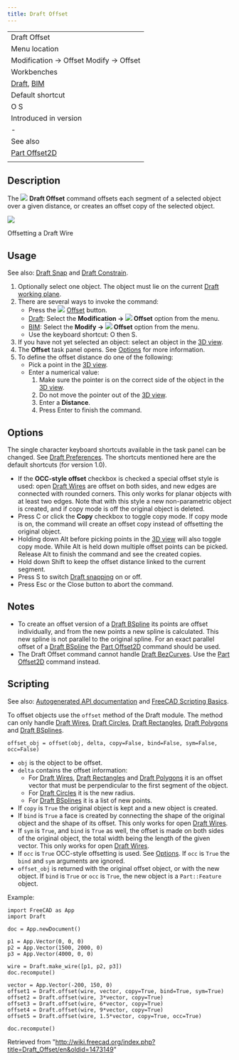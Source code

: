 ```yaml
---
title: Draft Offset
---
```


|                                                                                    |
| ---------------------------------------------------------------------------------- |
| Draft Offset                                                                       |
| Menu location                                                                      |
| Modification → Offset Modify → Offset                                              |
| Workbenches                                                                        |
| [Draft](/Draft_Workbench "Draft Workbench"), [BIM](/BIM_Workbench "BIM Workbench") |
| Default shortcut                                                                   |
| O S                                                                                |
| Introduced in version                                                              |
| -                                                                                  |
| See also                                                                           |
| [Part Offset2D](/Part_Offset2D "Part Offset2D")                                    |
|                                                                                    |

## Description

The ![](/images/Draft_Offset.svg) **Draft Offset** command offsets each segment of a selected object over a given distance, or creates an offset copy of the selected object.

![](/images/Draft_Offset_example.jpg)

Offsetting a Draft Wire

## Usage

See also: [Draft Snap](/Draft_Snap "Draft Snap") and [Draft Constrain](/Draft_Constrain "Draft Constrain").

1. Optionally select one object. The object must lie on the current [Draft working plane](/Draft_SelectPlane "Draft SelectPlane").
2. There are several ways to invoke the command:
   - Press the ![](/images/Draft_Offset.svg) [Offset](/Draft_Offset "Draft Offset") button.
   - [Draft](/Draft_Workbench "Draft Workbench"): Select the **Modification → ![](/images/Draft_Offset.svg) Offset** option from the menu.
   - [BIM](/BIM_Workbench "BIM Workbench"): Select the **Modify → ![](/images/Draft_Offset.svg) Offset** option from the menu.
   - Use the keyboard shortcut: O then S.
3. If you have not yet selected an object: select an object in the [3D view](/3D_view "3D view").
4. The **Offset** task panel opens. See [Options](#Options) for more information.
5. To define the offset distance do one of the following:
   - Pick a point in the [3D view](/3D_view "3D view").
   - Enter a numerical value:
     1. Make sure the pointer is on the correct side of the object in the [3D view](/3D_view "3D view").
     2. Do not move the pointer out of the [3D view](/3D_view "3D view").
     3. Enter a **Distance**.
     4. Press Enter to finish the command.

## Options

The single character keyboard shortcuts available in the task panel can be changed. See [Draft Preferences](/Draft_Preferences "Draft Preferences"). The shortcuts mentioned here are the default shortcuts (for version 1.0).

- If the **OCC-style offset** checkbox is checked a special offset style is used: open [Draft Wires](/Draft_Wire "Draft Wire") are offset on both sides, and new edges are connected with rounded corners. This only works for planar objects with at least two edges. Note that with this style a new non-parametric object is created, and if copy mode is off the original object is deleted.
- Press C or click the **Copy** checkbox to toggle copy mode. If copy mode is on, the command will create an offset copy instead of offsetting the original object.
- Holding down Alt before picking points in the [3D view](/3D_view "3D view") will also toggle copy mode. While Alt is held down multiple offset points can be picked. Release Alt to finish the command and see the created copies.
- Hold down Shift to keep the offset distance linked to the current segment.
- Press S to switch [Draft snapping](/Draft_Snap "Draft Snap") on or off.
- Press Esc or the Close button to abort the command.

## Notes

- To create an offset version of a [Draft BSpline](/Draft_BSpline "Draft BSpline") its points are offset individually, and from the new points a new spline is calculated. This new spline is not parallel to the original spline. For an exact parallel offset of a [Draft BSpline](/Draft_BSpline "Draft BSpline") the [Part Offset2D](/Part_Offset2D "Part Offset2D") command should be used.
- The Draft Offset command cannot handle [Draft BezCurves](/Draft_BezCurve "Draft BezCurve"). Use the [Part Offset2D](/Part_Offset2D "Part Offset2D") command instead.

## Scripting

See also: [Autogenerated API documentation](https://freecad.github.io/SourceDoc/) and [FreeCAD Scripting Basics](/FreeCAD_Scripting_Basics "FreeCAD Scripting Basics").

To offset objects use the `offset` method of the Draft module. The method can only handle [Draft Wires](/Draft_Wire "Draft Wire"), [Draft Circles](/Draft_Circle "Draft Circle"), [Draft Rectangles](/Draft_Rectangle "Draft Rectangle"), [Draft Polygons](/Draft_Polygon "Draft Polygon") and [Draft BSplines](/Draft_BSpline "Draft BSpline").

```
offset_obj = offset(obj, delta, copy=False, bind=False, sym=False, occ=False)

```

- `obj` is the object to be offset.
- `delta` contains the offset information:
  - For [Draft Wires](/Draft_Wire "Draft Wire"), [Draft Rectangles](/Draft_Rectangle "Draft Rectangle") and [Draft Polygons](/Draft_Polygon "Draft Polygon") it is an offset vector that must be perpendicular to the first segment of the object.
  - For [Draft Circles](/Draft_Circle "Draft Circle") it is the new radius.
  - For [Draft BSplines](/Draft_BSpline "Draft BSpline") it is a list of new points.
- If `copy` is `True` the original object is kept and a new object is created.
- If `bind` is `True` a face is created by connecting the shape of the original object and the shape of its offset. This only works for open [Draft Wires](/Draft_Wire "Draft Wire").
- If `sym` is `True`, and `bind` is `True` as well, the offset is made on both sides of the original object, the total width being the length of the given vector. This only works for open [Draft Wires](/Draft_Wire "Draft Wire").
- If `occ` is `True` OCC-style offsetting is used. See [Options](#Options). If `occ` is `True` the `bind` and `sym` arguments are ignored.
- `offset_obj` is returned with the original offset object, or with the new object. If `bind` is `True` or `occ` is `True`, the new object is a `Part::Feature` object.

Example:

```
import FreeCAD as App
import Draft

doc = App.newDocument()

p1 = App.Vector(0, 0, 0)
p2 = App.Vector(1500, 2000, 0)
p3 = App.Vector(4000, 0, 0)

wire = Draft.make_wire([p1, p2, p3])
doc.recompute()

vector = App.Vector(-200, 150, 0)
offset1 = Draft.offset(wire, vector, copy=True, bind=True, sym=True)
offset2 = Draft.offset(wire, 3*vector, copy=True)
offset3 = Draft.offset(wire, 6*vector, copy=True)
offset4 = Draft.offset(wire, 9*vector, copy=True)
offset5 = Draft.offset(wire, 1.5*vector, copy=True, occ=True)

doc.recompute()

```

Retrieved from "<http://wiki.freecad.org/index.php?title=Draft_Offset/en&oldid=1473149>"
